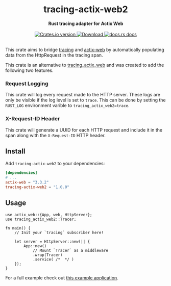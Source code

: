 <h1 align="center">tracing-actix-web2</h1>
<div align="center">
 <strong>
   Rust tracing adapter for Actix Web
 </strong>
</div>

<br />

<div align="center">
  <!-- Crates version -->
  <a href="https://crates.io/crates/tracing-actix-web2">
    <img src="https://img.shields.io/crates/v/tracing-actix-web2.svg?style=flat-square"
    alt="Crates.io version" />
  </a>
  <!-- Downloads -->
  <a href="https://crates.io/crates/tracing-actix-web2">
    <img src="https://img.shields.io/crates/d/tracing-actix-web2.svg?style=flat-square"
      alt="Download" />
  </a>
  <!-- docs.rs docs -->
  <a href="https://docs.rs/tracing-actix-web2">
    <img src="https://img.shields.io/badge/docs-latest-blue.svg?style=flat-square"
      alt="docs.rs docs" />
  </a>
</div>
<br/>

This crate aims to bridge [tracing](https://github.com/tokio-rs/tracing) and [actix-web](https://github.com/actix/actix-web) by automatically populating data from the HttpRequest in the tracing span.

This crate is an alternative to [tracing_actix_web](https://github.com/LukeMathWalker/tracing-actix-web) and was created to add the following two features.

### Request Logging

This crate will log every request made to the HTTP server. These logs are only be visible if the log level is set to `trace`. This can be done by setting the `RUST_LOG` environment varible to `tracing_actix_web2=trace`.

### X-Request-ID Header

This crate will generate a UUID for each HTTP request and include it in the span along with the `X-Request-ID` HTTP header.

## Install

Add `tracing-actix-web2` to your dependencies:

```toml
[dependencies]
# ...
actix-web = "3.3.2"
tracing-actix-web2 = "1.0.0"
```

## Usage

```rust,compile_fail
use actix_web::{App, web, HttpServer};
use tracing_actix_web2::Tracer;

fn main() {
    // Init your `tracing` subscriber here!

    let server = HttpServer::new(|| {
        App::new()
            // Mount `Tracer` as a middleware
            .wrap(Tracer)
            .service( /*  */ )
    });
}
```

For a full example check out [this example application](https://github.com/oscartbeaumont/tracing-actix-web2/tree/main/example).
